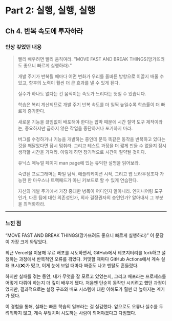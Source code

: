 # Part 2: 실행, 실행, 실행

## Ch 4. 반복 속도에 투자하라

### 인상 깊었던 내용

> 빨리 배우려면 빨리 움직여라. "MOVE FAST AND BREAK THINGS(망가뜨려도 좋으니 빠르게 실행하라)."  
>
> 개발 주기가 반복될 때마다 어떤 변화가 우리를 올바른 방향으로 이끌지 배울 수 있고, 향후의 노력이 훨씬 더 큰 효과를 낼 수 있게 된다.  
>
> 실수가 하나도 없다는 건 움직이는 속도가 느리다는 뜻일 수 있습니다.  
>
> 학습은 복리 계산되므로 개발 주기 반복 속도를 더 일찍 높일수록 학습률이 더 빠르게 증가한다.  
>
> 새로운 기능을 끊임없이 배포해야 한다는 압박 때문에 시간 절약 도구 제작이라는, 중요하지만 급하지 않은 작업을 중단하거나 포기하지 마라.  
>
> 버그를 수정하거나 기능을 개발하는 중인데 문득 똑같은 동작을 반복하고 있다는 것을 깨달았다면 잠시 멈춰라. 그리고 테스트 과정을 더 짧게 만들 수 없을지 잠시 생각할 시간을 가져라. 이렇게 하면 장기적으로 시간이 절약될 것이다.  
>
> 유닉스 매뉴얼 페이지 man page에 있는 유익한 설명을 읽어보라.  
>
> 숙련된 프로그래머는 파일 탐색, 애플리케이션 시작, 그리고 웹 브라우징조차 가능한 한 마우스나 트랙패드가 아닌 키보드로 할 수 있게 연습한다.  
>
> 자신의 개발 주기에서 가장 중대한 병목이 어디인지 알아내라. 엔지니어링 도구인가, 다른 팀에 대한 의존성인가, 의사 결정권자의 승인인가? 알아내서 그 부분을 최적화하라.

---

### 느낀 점

“MOVE FAST AND BREAK THINGS(망가뜨려도 좋으니 빠르게 실행하라)”
이 문장이 가장 크게 와닿았다.

최근 Vercel을 이용해 무료 배포를 시도하면서, GitHub에서 레포지터리를 fork하고 설정하는 과정에서 반복적인 오류를 겪었다.
커밋할 때마다 GitHub Actions에서 계속 실패 표시(❌)가 떴고, 이게 눈에 보일 때마다 짜증도 나고 멘탈도 흔들렸다.

하지만 실패를 겪는 동안, 내가 무엇을 잘 모르고 있었는지, 그리고 배포라는 프로세스를 어떻게 다뤄야 하는지 더 깊이 배우게 됐다.
처음엔 단순히 동작만 시키려고 했던 과정이었지만, 결과적으로는 설정 구조와 배포 시스템에 대한 이해도가 훨씬 더 높아지는 계기가 됐다.

이 경험을 통해, 실패는 빠른 학습의 일부라는 걸 실감했다.
앞으로도 오류나 실수를 두려워하지 않고, 계속 부딪치며 시도하는 사람이 되어야겠다고 다짐했다.
